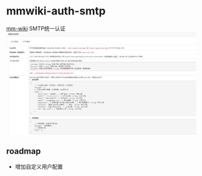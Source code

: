 # mmwiki-auth-smtp

[mm-wiki](https://github.com/phachon/mm-wiki) SMTP统一认证
![](https://github.com/chennqqi/mmwiki-auth-smtp/raw/main/doc.png)

## roadmap

- 增加自定义用户配置
	
